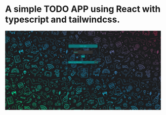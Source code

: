 # A simple TODO APP using React with typescript and tailwindcss.

![Todo app](.github/Todo-app.png)
